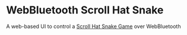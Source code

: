 # WebBluetooth Scroll Hat Snake
A web-based UI to control a [Scroll Hat Snake Game](https://github.com/nico-martin/scroll-hat-snake) over WebBluetooth